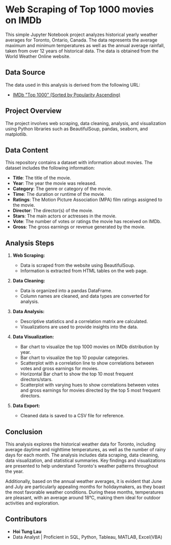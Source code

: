 # Web Scraping of Top 1000 movies on IMDb

This simple Jupyter Notebook project analyzes historical yearly weather averages for Toronto, Ontario, Canada. The data represents the average maximum and minimum temperatures as well as the annual average rainfall, taken from over 12 years of historical data. The data is obtained from the World Weather Online website.

## Data Source

The data used in this analysis is derived from the following URL:
- [IMDb "Top 1000" (Sorted by Popularity Ascending)](https://www.imdb.com/search/title/?groups=top_1000)

## Project Overview

The project involves web scraping, data cleaning, analysis, and visualization using Python libraries such as BeautifulSoup, pandas, seaborn, and matplotlib.

## Data Content

This repository contains a dataset with information about movies. The dataset includes the following information:

- **Title**: The title of the movie.
- **Year**: The year the movie was released.
- **Category**: The genre or category of the movie.
- **Time**: The duration or runtime of the movie.
- **Ratings**: The Motion Picture Association (MPA) film ratings assigned to the movie.
- **Director**: The director(s) of the movie.
- **Stars**: The main actors or actresses in the movie.
- **Vote**: The number of votes or ratings the movie has received on IMDb.
- **Gross**: The gross earnings or revenue generated by the movie.


## Analysis Steps

1. **Web Scraping:**
   - Data is scraped from the website using BeautifulSoup.
   - Information is extracted from HTML tables on the web page.

2. **Data Cleaning:**
   - Data is organized into a pandas DataFrame.
   - Column names are cleaned, and data types are converted for analysis.

3. **Data Analysis:**
   - Descriptive statistics and a correlation matrix are calculated.
   - Visualizations are used to provide insights into the data.

4. **Data Visualization:**
   - Bar chart to visualize the top 1000 movies on IMDb distribution by year.
   - Bar chart to visualize the top 10 popular categories.
   - Scatterplot with a correlation line to show correlations between votes and gross earnings for movies.
   - Horizontal Bar chart to show the top 10 most frequent directors/stars.
   - Scatterplot with varying hues to show correlations between votes and gross earnings for movies directed by the top 5 most frequent       directors.

5. **Data Export:**
   - Cleaned data is saved to a CSV file for reference.

## Conclusion

This analysis explores the historical weather data for Toronto, including average daytime and nighttime temperatures, as well as the number of rainy days for each month. The analysis includes data scraping, data cleaning, data visualization, and statistical summaries. Key findings and visualizations are presented to help understand Toronto's weather patterns throughout the year.

Additionally, based on the annual weather averages, it is evident that June and July are particularly appealing months for holidaymakers, as they boast the most favorable weather conditions. During these months, temperatures are pleasant, with an average around 18°C, making them ideal for outdoor activities and exploration.

## Contributors

- **Hoi Tung Lau**
- Data Analyst | Proficient in SQL, Python, Tableau, MATLAB, Excel(VBA)
